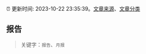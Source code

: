:alarm_clock: 更新时间: 2023-10-22 23:35:39。[文章来源](/README.md)、[文章分类](/TAGS.md)

## 报告


> 关键字：`报告`、`月报`



